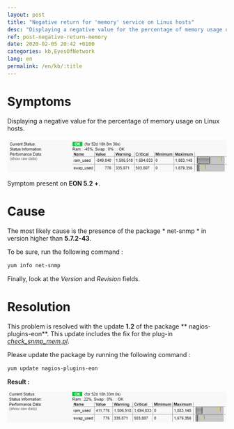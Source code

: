 ```yaml
---
layout: post
title: "Negative return for 'memory' service on Linux hosts"
desc: "Displaying a negative value for the percentage of memory usage on Linux hosts."
ref: post-negative-return-memory
date: 2020-02-05 20:42 +0100
categories: kb,EyesOfNetwork
lang: en
permalink: /en/kb/:title
---
```

# Symptoms

Displaying a negative value for the percentage of memory usage on Linux hosts.

![Negative Memory](/img/kb/2020-02-05-negative-return-memory/mem_nok.png)

Symptom present on **EON 5.2 +**.

# Cause

The most likely cause is the presence of the package * net-snmp * in version higher than **5.7.2-43**.

To be sure, run the following command :

```sh
yum info net-snmp
```

Finally, look at the *Version* and *Revision* fields.


# Resolution 

This problem is resolved with the update **1.2** of the package ** nagios-plugins-eon**. This update includes the fix for the plug-in *[check_snmp_mem.pl](https://github.com/EyesOfNetworkCommunity/nagios-plugins-eon/commit/2ba9ae4d526374fff0af10a458f8abca89841280 "Github link")*.

Please update the package by running the following command :

```sh
yum update nagios-plugins-eon
```

**Result :**

![Memory OK](/img/kb/2020-02-05-negative-return-memory/mem_ok.png)